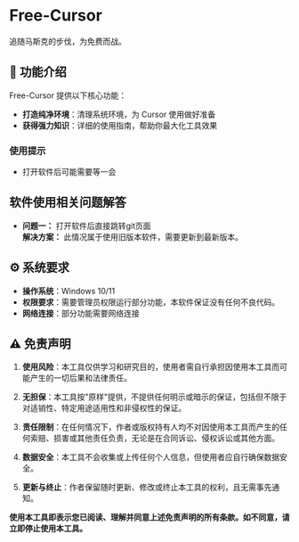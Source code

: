 # Free-Cursor
追随马斯克的步伐，为免费而战。

## 📝 功能介绍

Free-Cursor 提供以下核心功能：

- **打造纯净环境**：清理系统环境，为 Cursor 使用做好准备
- **获得强力知识**：详细的使用指南，帮助你最大化工具效果

### 使用提示

- 打开软件后可能需要等一会

## 软件使用相关问题解答

- **问题一：** 打开软件后直接跳转git页面  
  **解决方案：** 此情况属于使用旧版本软件，需要更新到最新版本。

## ⚙️ 系统要求

- **操作系统**：Windows 10/11
- **权限要求**：需要管理员权限运行部分功能，本软件保证没有任何不良代码。
- **网络连接**：部分功能需要网络连接

## ⚠️ 免责声明

1. **使用风险**：本工具仅供学习和研究目的，使用者需自行承担因使用本工具而可能产生的一切后果和法律责任。

2. **无担保**：本工具按"原样"提供，不提供任何明示或暗示的保证，包括但不限于对适销性、特定用途适用性和非侵权性的保证。

3. **责任限制**：在任何情况下，作者或版权持有人均不对因使用本工具而产生的任何索赔、损害或其他责任负责，无论是在合同诉讼、侵权诉讼或其他方面。

4. **数据安全**：本工具不会收集或上传任何个人信息，但使用者应自行确保数据安全。

5. **更新与终止**：作者保留随时更新、修改或终止本工具的权利，且无需事先通知。

**使用本工具即表示您已阅读、理解并同意上述免责声明的所有条款。如不同意，请立即停止使用本工具。**






